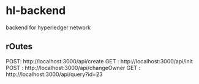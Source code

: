 # hl-backend
backend for hyperledger network


## rOutes

POST: http://localhost:3000/api/create
GET : http://localhost:3000/api/init 
POST : http://localhost:3000/api/changeOwner 
GET : http://localhost:3000/api/query?id=23
